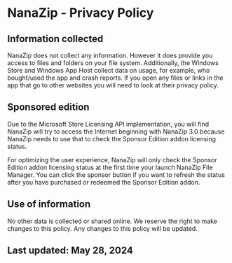 ﻿# NanaZip - Privacy Policy

## Information collected 
NanaZip does not collect any information. However it does provide you access to 
files and folders on your file system. Additionally, the Windows Store and 
Windows App Host collect data on usage, for example, who bought/used the app 
and crash reports. If you open any files or links in the app that go to other
websites you will need to look at their privacy policy.

## Sponsored edition
Due to the Microsoft Store Licensing API implementation, you will find NanaZip
will try to access the Internet beginning with NanaZip 3.0 because NanaZip
needs to use that to check the Sponsor Edition addon licensing status.

For optimizing the user experience, NanaZip will only check the Sponsor 
Edition addon licensing status at the first time your launch NanaZip File
Manager. You can click the sponsor button if you want to refresh the status
after you have purchased or redeemed the Sponsor Edition addon.
 
## Use of information 
No other data is collected or shared online. We reserve the right to 
make changes to this policy. Any changes to this policy will be updated. 
 
## Last updated: May 28, 2024
